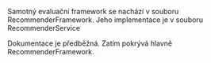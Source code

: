 Samotný evaluační framework se nachází v souboru RecommenderFramework.
Jeho implementace je v souboru RecommenderService

Dokumentace je předběžná. Zatím pokrývá hlavně RecommenderFramework.
